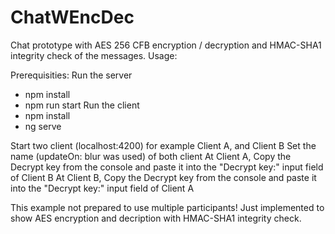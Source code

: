# ChatWEncDec

Chat prototype with AES 256 CFB encryption / decryption and HMAC-SHA1 integrity check of the messages.
Usage:

Prerequisities:
Run the server
- npm install
- npm run start
Run the client
- npm install
- ng serve

Start two client (localhost:4200) for example Client A, and Client B
Set the name (updateOn: blur was used) of both client
At Client A, Copy the Decrypt key from the console and paste it into the "Decrypt key:" input field of Client B
At Client B, Copy the Decrypt key from the console and paste it into the "Decrypt key:" input field of Client A

This example not prepared to use multiple participants!
Just implemented to show AES encryption and decription with HMAC-SHA1 integrity check.

